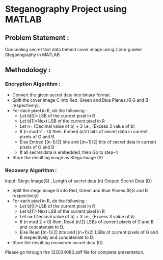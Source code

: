 # Steganography Project using MATLAB

## **Problem Statement :**

Concealing secret text data behind cover image using Color guided Steganography in MATLAB


## **Methodology :**


### Encryption Algorithm :
  - Convert the given secret data into binary format.
  - Split the cover image C into Red, Green and Blue Planes.(R,G and B respectively).
  - For each pixel in R, do the following :
    - Let b[0]=LSB of the current pixel in R
    - Let b[1]=Next LSB of the current pixel in R
    -  Let n= (Decimal value of b) + 3  i.e., (Excess 3 value of b)
    - If (n mod 2 = 0) then,  Embed (n/2) bits of secret data in current pixels of G and B.
    - Else  Embed [(n-1)/2] bits and [(n+1)/2] bits of secret data in current pixels of G and B
    - If all secret data is embedded, then  Go to step-4
  - Store the resulting image as Stego Image (S)
  
### Recovery Algorithm :
Input: Stego Image(S) , Length of secret data (n)
Output: Secret Data (D)

  - Split the stego image S into Red, Green and Blue Planes.(R,G and B respectively)
  - For each pixel in R, do the following :
    - Let b[0]=LSB of the current pixel in R
    - Let b[1]=Next LSB of the current pixel in R
    - Let n= (Decimal value of b) + 3  i.e., (Excess 3 value of b)
    - If (n mod 2 = 0) then,  Read (n/2) LSBs of current pixels of G and B and concatenate to D.
    - Else  Read [(n-1)/2] bits and [(n+1)/2] LSBs of current pixels of G and B respectively and concatenate to D.
  - Store the resulting recovered secret data (D).
  
  
  
  
Please go through the 122004080.pdf file for complete presentation.
